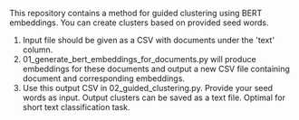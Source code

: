 This repository contains a method for guided clustering using BERT embeddings. You can create clusters based on provided seed words.

1. Input file should be given as a CSV with documents under the 'text' column.
2. 01_generate_bert_embeddings_for_documents.py will produce embeddings for 
   these documents and output a new CSV file containing document and corresponding embeddings.
3. Use this output CSV in 02_guided_clustering.py. Provide your seed words as input. Output clusters 
   can be saved as a text file. Optimal for short text classification task.